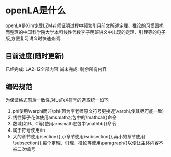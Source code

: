 # openLA是什么
openLA是Xim饱受LZM老师证明过程中频繁引用前文所述定理、推论的习惯困扰而整理的中国科学院大学本科线性代数李子明班讲义中出现的定理、引理等的电子版,方便复习讲义时快速查阅.
## 目前进度(随时更新)
已经完成:
LA2-12全部内容
尚未完成:
剩余所有内容
## 编码规范
为保证格式前后一致性,对LaTeX符号的选取统一如下:

1. phi使用\varphi而非\phi(因为李老师原文符号更接近\varphi,使其尽可能一致)
2. 线性算子花体使用amsmath宏包中的\mathcal{}命令
3. 数域(如R、C等)使用amsmath宏包中\mathbb{}命令
4. 属于符号使用\in
5. 大的章节使用\section{},小章节使用\subsection{},再小的章节使用\subsection{},每个定理、引理、推论等使用\paragraph{}以便让主体内容不被二次编号

